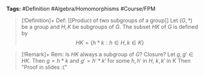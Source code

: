 **Tags:** #Definition #Algebra/Homomorphisms #Course/FPM 

> [!Definition]+ Def: [[Product of two subgroups of a group]]
> Let $(G,*)$ be a group and $H,K$ be subgroups of $G$. The subset $HK$ of $G$ is defined by
> $$HK=\{h*k:h\in H,\,k\in K\}$$

> [!Remark]+ Rem: Is $HK$ always a subgroup of $G$? 
> Closure? Let $g,g'\in HK$. Then $g=h*k$ and $g'=h'*k'$ for some $h,h'$ in $H$, $k,k'$ in $K$ Then
> "Proof in slides :("
